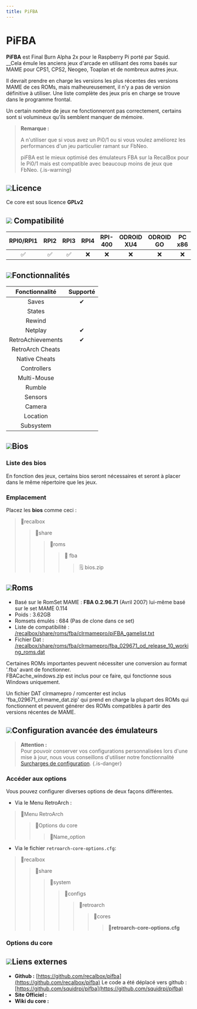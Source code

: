 ```yaml
---
title: PiFBA
---
```


# PiFBA

**PiFBA** est Final Burn Alpha 2x pour le Raspberry Pi porté par Squid.  
__Cela émule les anciens jeux d'arcade en utilisant des roms basés sur MAME pour CPS1, CPS2, Neogeo, Toaplan et de nombreux autres jeux.

Il devrait prendre en charge les versions les plus récentes des versions MAME de ces ROMs, mais malheureusement, il n'y a pas de version définitive à utiliser. Une liste complète des jeux pris en charge se trouve dans le programme frontal.

Un certain nombre de jeux ne fonctionneront pas correctement, certains sont si volumineux qu'ils semblent manquer de mémoire.


>**Remarque :**
>
>A n'utiliser que si vous avez un Pi0/1 ou si vous voulez améliorez les performances d'un jeu particulier ramant sur FbNeo.
>
>piFBA est le mieux optimisé des émulateurs FBA sur la RecalBox pour le Pi0/1 mais est compatible avec beaucoup moins de jeux que FbNeo.
{.is-warning}

## ![](./gerald-g-parchment-background-or-border-5.svg)Licence

Ce core est sous licence **GPLv2**

## ![](./compatibility.png) Compatibilité

| RPI0/RPI1 | RPI2 | RPI3 | RPI4 | RPI-400 | ODROID XU4 | ODROID GO | PC x86 | PC x86\_64 |
| :---: | :---: | :---: | :---: | :---: | :---: | :---: | :---: | :---: |
| ✅ | ✅ | ✅ | ❌ | ❌ | ❌ | ❌ | ❌ | ❌ |

## ![](./cogwheel-145804_640.png)Fonctionnalités

| Fonctionnalité | Supporté |
| :---: | :---: |
| Saves | ✔ |
| States |  |
| Rewind |  |
| Netplay | ✔ |
| RetroAchievements | ✔ |
| RetroArch Cheats |  |
| Native Cheats |  |
| Controllers |  |
| Multi-Mouse |  |
| Rumble |  |
| Sensors |  |
| Camera |  |
| Location |  |
| Subsystem |  |

## ![](./tqfp32.svg)Bios

### Liste des bios

En fonction des jeux, certains bios seront nécessaires et seront à placer dans le même répertoire que les jeux.

### **Emplacement**

Placez les **bios** comme ceci : 

> 📁recalbox
>
> > 📁share
> >
> > > 📁roms
> > >
> > > > 📁 fba
> > > >
> > > > > 🗒 bios.zip

## ![](./rom-30098_640.png)**Roms**

* Basé sur le RomSet MAME : **FBA 0.2.96.71** \(Avril 2007\) lui-même basé sur le set MAME 0.114
* Poids : 3.62GB
* Romsets émulés : 684 \(Pas de clone dans ce set\)
* Liste de compatibilité : [/recalbox/share/roms/fba/clrmamepro/piFBA\_gamelist.txt](https://gitlab.com/recalbox/recalbox/-/raw/master/board/recalbox/fsoverlay/recalbox/share_init/bios/fba/piFBA_gamelist.txt)
* Fichier Dat : [/recalbox/share/roms/fba/clrmamepro/fba\_029671\_od\_release\_10\_working\_roms.dat](https://gitlab.com/recalbox/recalbox/-/raw/master/board/recalbox/fsoverlay/recalbox/share_init/bios/fba/fba_029671_od_release_10_working_roms.dat)

Certaines ROMs importantes peuvent nécessiter une conversion au format '.fba' avant de fonctionner.  
FBACache\_windows.zip est inclus pour ce faire, qui fonctionne sous Windows uniquement.

Un fichier DAT clrmamepro / romcenter est inclus 'fba\_029671\_clrmame\_dat.zip' qui prend en charge la plupart des ROMs qui fonctionnent et peuvent générer des ROMs compatibles à partir des versions récentes de MAME.

## ![](./hammer-28636_640.png)Configuration avancée des émulateurs


>**Attention :**  
>Pour pouvoir conserver vos configurations personnalisées lors d'une mise à jour, nous vous conseillons d'utiliser notre fonctionnalité [Surcharges de configuration](/v/francais/usage-avance/surcharge-de-configuration).
{.is-danger}

### Accéder aux options

Vous pouvez configurer diverses options de deux façons différentes.

* Via le Menu RetroArch :

> 📁Menu RetroArch
>
> > 📁Options du core
> >
> > > 🧩Name\_option

* Via le fichier `retroarch-core-options.cfg`:

> 📁recalbox
>
> > 📁share
> >
> > > 📁system
> > >
> > > > 📁configs
> > > >
> > > > > 📁retroarch
> > > > >
> > > > > > 📁cores
> > > > > >
> > > > > > > 🧩**retroarch-core-options.cfg**

### Options du core

## ![](./kisspng-web-development-world-wide-web-computer-icons-webs-world-wide-web-icon-png-5ab05c24477216.4540070115215073642927.png)**Liens externes**

* **Github :** [https://github.com/recalbox/pifba](https://github.com/recalbox/pifba) Le code a été déplacé vers github : [https://github.com/squidrpi/pifba](https://github.com/squidrpi/pifba)
* **Site Officiel :** 
* **Wiki du core :** 

